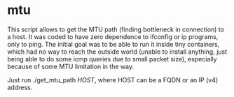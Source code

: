 # mtu

This script allows to get the MTU path (finding bottleneck in connection) to a host.
It was coded to have zero dependence to ifconfig or ip programs, only to ping. The initial goal was to be able to run it inside tiny containers, which had no way to reach the outside world (unable to install anything, just being able to do some icmp queries due to small packet size), especially because of some MTU limitation in the way.

Just run ./get_mtu_path *HOST*, where HOST can be a FQDN or an IP (v4) address.
